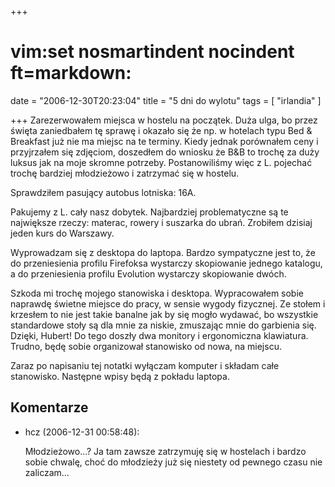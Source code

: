 +++
# vim:set nosmartindent nocindent ft=markdown:
date = "2006-12-30T20:23:04"
title = "5 dni do wylotu"
tags = [ "irlandia" ]

+++
Zarezerwowałem miejsca w hostelu na początek. Duża ulga, bo przez święta
zaniedbałem tę sprawę i okazało się że np. w hotelach typu Bed &amp; Breakfast
już nie ma miejsc na te terminy. Kiedy jednak porównałem ceny i przyjrzałem
się zdjęciom, doszedłem do wniosku że B&amp;B to trochę za duży luksus jak na
moje skromne potrzeby. Postanowiliśmy więc z L. pojechać trochę bardziej
młodzieżowo i zatrzymać się w hostelu.

<!--more-->

Sprawdziłem pasujący autobus lotniska: 16A.

Pakujemy z L. cały nasz dobytek. Najbardziej problematyczne są te największe
rzeczy: materac, rowery i suszarka do ubrań. Zrobiłem dzisiaj jeden kurs do
Warszawy.

Wyprowadzam się z desktopa do laptopa. Bardzo sympatyczne jest to, że do
przeniesienia profilu Firefoksa wystarczy skopiowanie jednego katalogu, a do
przeniesienia profilu Evolution wystarczy skopiowanie dwóch.

Szkoda mi trochę mojego stanowiska i desktopa. Wypracowałem sobie naprawdę
świetne miejsce do pracy, w sensie wygody fizycznej. Ze stołem i krzesłem to
nie jest takie banalne jak by się mogło wydawać, bo wszystkie standardowe
stoły są dla mnie za niskie, zmuszając mnie do garbienia się. Dzięki, Hubert!
Do tego doszły dwa monitory i ergonomiczna klawiatura. Trudno, będę sobie
organizował stanowisko od nowa, na miejscu.

Zaraz po napisaniu tej notatki wyłączam komputer i składam całe stanowisko.
Następne wpisy będą z pokładu laptopa.

## Komentarze

* hcz (2006-12-31 00:58:48): <p>Młodzieżowo&#8230;? Ja tam zawsze zatrzymuję się
  w hostelach i bardzo sobie chwalę, choć do młodzieży już się niestety od
  pewnego czasu nie zaliczam&#8230;</p>
